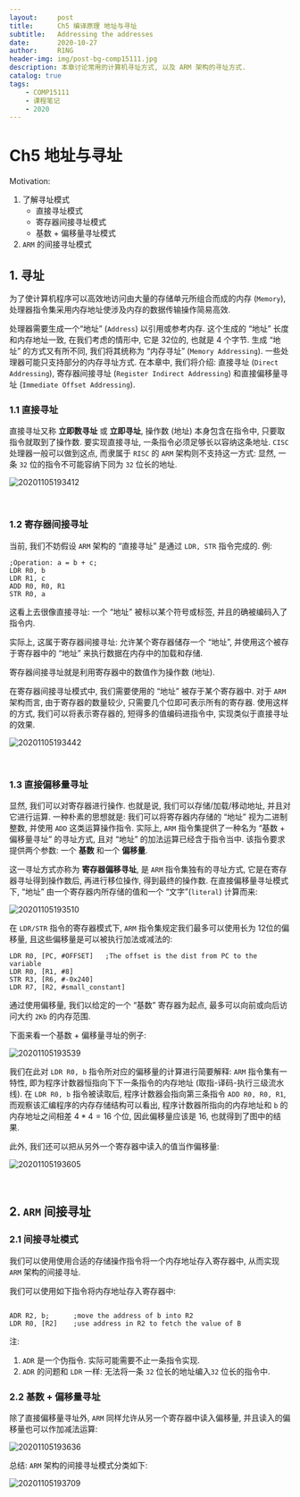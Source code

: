 ```yaml
---
layout:     post
title:      Ch5 编译原理 地址与寻址
subtitle:   Addressing the addresses
date:       2020-10-27
author:     R1NG
header-img: img/post-bg-comp15111.jpg
description: 本章讨论常用的计算机寻址方式, 以及 ARM 架构的寻址方式.
catalog: true
tags:
    - COMP15111
    - 课程笔记
    - 2020
---
```




# Ch5 地址与寻址

Motivation:
1. 了解寻址模式
   * 直接寻址模式
   * 寄存器间接寻址模式
   * 基数 + 偏移量寻址模式
2. `ARM` 的间接寻址模式

## 1. 寻址
 为了使计算机程序可以高效地访问由大量的存储单元所组合而成的内存 (`Memory`), 处理器指令集采用内存地址使涉及内存的数据传输操作简易高效. 

 处理器需要生成一个“地址” (`Address`) 以引用或参考内存. 这个生成的 “地址” 长度和内存地址一致, 在我们考虑的情形中, 它是 $32$位的, 也就是 $4$ 个字节. 生成 “地址” 的方式又有所不同, 我们将其统称为 “内存寻址” (`Memory Addressing`). 一些处理器可能只支持部分的内存寻址方式. 在本章中, 我们将介绍: 直接寻址 (`Direct Addressing`), 寄存器间接寻址 (`Register Indirect Addressing`) 和直接偏移量寻址 (`Immediate Offset Addressing`). 


### 1.1 直接寻址
直接寻址又称 **立即数寻址** 或 **立即寻址**, 操作数 (地址) 本身包含在指令中, 只要取指令就取到了操作数. 要实现直接寻址, 一条指令必须足够长以容纳这条地址. `CISC` 处理器一般可以做到这点, 而隶属于 `RISC` 的 `ARM` 架构则不支持这一方式: 显然, 一条 `32` 位的指令不可能容纳下同为 `32` 位长的地址. 
 

![20201105193412](https://cdn.jsdelivr.net/gh/KirisameMarisaa/KirisameMarisaa.github.io/img/blogpost_images/20201105193412.png)



<br>


### 1.2 寄存器间接寻址

当前, 我们不妨假设 `ARM` 架构的 “直接寻址” 是通过 `LDR, STR` 指令完成的. 例:
~~~
;Operation: a = b + c;
LDR R0, b
LDR R1, c
ADD R0, R0, R1
STR R0, a
~~~
这看上去很像直接寻址: 一个 “地址” 被标以某个符号或标签, 并且的确被编码入了指令内. 

实际上, 这属于寄存器间接寻址: 允许某个寄存器储存一个 “地址”, 并使用这个被存于寄存器中的 “地址” 来执行数据在内存中的加载和存储. 

寄存器间接寻址就是利用寄存器中的数值作为操作数 (地址). 

在寄存器间接寻址模式中, 我们需要使用的 “地址” 被存于某个寄存器中. 对于 `ARM` 架构而言, 由于寄存器的数量较少, 只需要几个位即可表示所有的寄存器. 使用这样的方式, 我们可以将表示寄存器的, 短得多的值编码进指令中, 实现类似于直接寻址的效果. 

![20201105193442](https://cdn.jsdelivr.net/gh/KirisameMarisaa/KirisameMarisaa.github.io/img/blogpost_images/20201105193442.png)

<br>

### 1.3 直接偏移量寻址

显然, 我们可以对寄存器进行操作. 也就是说, 我们可以存储/加载/移动地址, 并且对它进行运算. 一种朴素的思想就是: 我们可以将寄存器内存储的 “地址” 视为二进制整数, 并使用 `ADD` 这类运算操作指令. 实际上, `ARM` 指令集提供了一种名为 “基数 + 偏移量寻址” 的寻址方式, 且对 “地址” 的加法运算已经含于指令当中. 该指令要求提供两个参数: 一个 **基数** 和一个 **偏移量**. 

这一寻址方式亦称为 **寄存器偏移寻址**, 是 `ARM` 指令集独有的寻址方式, 它是在寄存器寻址得到操作数后, 再进行移位操作, 得到最终的操作数. 在直接偏移量寻址模式下, “地址” 由一个寄存器内所存储的值和一个 “文字”(`literal`) 计算而来: 

![20201105193510](https://cdn.jsdelivr.net/gh/KirisameMarisaa/KirisameMarisaa.github.io/img/blogpost_images/20201105193510.png)

在 `LDR/STR` 指令的寄存器模式下, `ARM` 指令集规定我们最多可以使用长为 $12$位的偏移量, 且这些偏移量是可以被执行加法或减法的:
~~~
LDR R0, [PC, #OFFSET]   ;The offset is the dist from PC to the variable
LDR R0, [R1, #8]
STR R3, [R6, #-0x240]
LDR R7, [R2, #small_constant]
~~~
通过使用偏移量, 我们以给定的一个 “基数” 寄存器为起点, 最多可以向前或向后访问大约 `2Kb` 的内存范围. 

下面来看一个基数 + 偏移量寻址的例子:

![20201105193539](https://cdn.jsdelivr.net/gh/KirisameMarisaa/KirisameMarisaa.github.io/img/blogpost_images/20201105193539.png)

我们在此对 `LDR R0, b` 指令所对应的偏移量的计算进行简要解释:
`ARM` 指令集有一特性, 即为程序计数器恒指向下下一条指令的内存地址 (取指-译码-执行三级流水线). 在 `LDR R0, b` 指令被读取后, 程序计数器会指向第三条指令 `ADD R0, R0, R1`, 而观察该汇编程序的内存存储结构可以看出, 程序计数器所指向的内存地址和 `b` 的内存地址之间相差 $4 * 4 = 16$ 个位, 因此偏移量应该是 $16$, 也就得到了图中的结果. 



此外, 我们还可以把从另外一个寄存器中读入的值当作偏移量:

![20201105193605](https://cdn.jsdelivr.net/gh/KirisameMarisaa/KirisameMarisaa.github.io/img/blogpost_images/20201105193605.png)


<br>

## 2. `ARM` 间接寻址

### 2.1 间接寻址模式
我们可以使用使用合适的存储操作指令将一个内存地址存入寄存器中, 从而实现 `ARM` 架构的间接寻址. 

我们可以使用如下指令将内存地址存入寄存器中:
~~~

ADR R2, b;      ;move the address of b into R2
LDR R0, [R2]    ;use address in R2 to fetch the value of B
~~~
注: 
1. `ADR` 是一个伪指令. 实际可能需要不止一条指令实现. 
2. `ADR` 的问题和 `LDR` 一样: 无法将一条 `32` 位长的地址编入`32` 位长的指令中. 

### 2.2 基数 + 偏移量寻址

除了直接偏移量寻址外, `ARM` 同样允许从另一个寄存器中读入偏移量, 并且读入的偏移量也可以作加减法运算:

![20201105193636](https://cdn.jsdelivr.net/gh/KirisameMarisaa/KirisameMarisaa.github.io/img/blogpost_images/20201105193636.png)

总结: `ARM` 架构的间接寻址模式分类如下:

![20201105193709](https://cdn.jsdelivr.net/gh/KirisameMarisaa/KirisameMarisaa.github.io/img/blogpost_images/20201105193709.png)
